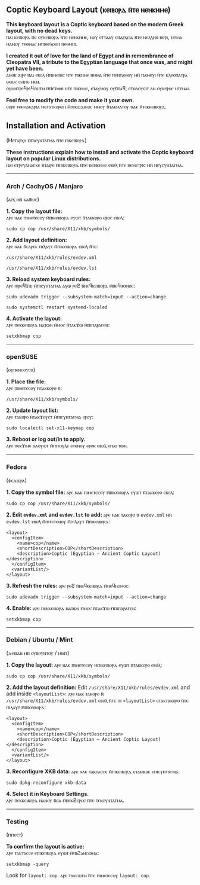 ## Coptic Keyboard Layout (ⲕⲉⲓⲃⲟⲣⲇ ⲛ̄ⲧⲉ ⲛⲉⲛⲕⲏⲙⲉ)

**This keyboard layout is a Coptic keyboard based on the modern Greek layout, with no dead keys.**  
ⲡⲁⲓ ⲕⲉⲓⲃⲟⲣⲇ ⲡⲉ ⲟⲩⲕⲉⲓⲃⲟⲣⲇ ⲛ̄ⲧⲉ ⲛⲉⲛⲕⲏⲙⲉ, ⲛⲁⲩ ⲉⲧⲧⲁⲁⲩ ⲉⲡⲁⲣⲭⲉⲓⲁ ⲛ̄ⲧⲉ ⲛⲉⲗⲗⲏⲛ ⲛⲉⲣⲓ, ⲛⲙ̄ⲙⲁ ⲙⲁⲙⲟⲩ ⲧⲉⲑⲙⲁⲥ ⲙⲡⲓⲑⲉⲗⲟⲛⲏ ⲛⲉⲑⲙⲏⲓ.  

**I created it out of love for the land of Egypt and in remembrance of Cleopatra VII, a tribute to the Egyptian language that once was, and might yet have been.**  
ⲁⲛⲟⲕ ⲁⲓⲣⲉ ⲡⲁⲓ ⲉⲃⲟⲗ ⲙ̄ⲡⲓⲙⲉⲛⲓⲥ ⲛⲧⲉ ⲡⲓⲕⲏⲙⲉ ⲛⲙⲙⲁ ⲛ̄ⲧⲉ ⲡⲉⲛⲧⲁⲙⲟⲩ ⲙⲛ̄ ⲡⲁⲙⲉⲩⲓ ⲛ̄ⲧⲉ ⲕⲗⲉⲟⲡⲁⲧⲣⲁ ⲑⲉⲱⲥ ⲥⲉⲃⲧⲉ ⲙⲉⲛ.  
ⲟⲩⲙⲛⲧⲣⲉϥⲣⲉϥⲥⲱⲧⲙ ⲙ̄ⲡⲉⲧⲙⲏⲓ ⲛⲧⲉ ⲡⲓⲕⲏⲙⲉ, ⲉⲧⲁⲩⲙⲟⲩ ⲟⲩⲛ̄ⲧⲁϥ, ⲉⲧⲛⲁⲟⲩⲱⲧ ⲁⲛ ⲟⲩⲕⲉⲣⲟⲥ ⲛⲧⲉⲛⲁⲓ.  

**Feel free to modify the code and make it your own.**  
ⲥⲉⲣⲉ ⲧⲉⲕⲙⲁⲕⲁⲣⲓⲁ ⲙⲉⲧⲁⲧⲕⲟⲣⲉⲅⲓ ⲙ̄ⲡⲓⲕⲱⲇⲓⲕⲟⲥ ⲙⲙⲟⲩ ⲛ̄ⲧⲁⲕⲙⲁⲧⲟⲩ ⲛⲁⲕ ⲛ̄ⲧⲉⲕⲕⲉⲓⲃⲟⲣⲇ.  


## Installation and Activation  
(Ⲙⲉⲧⲁⲣⲭⲏ ⲙ̄ⲡⲓⲥⲩⲛⲧⲁⲅⲙⲁ ⲛ̄ⲧⲉ ⲡⲓⲕⲉⲓⲃⲟⲣⲇ)

**These instructions explain how to install and activate the Coptic keyboard layout on popular Linux distributions.**  
ⲛⲁⲓ ⲉⲧⲣⲉⲩⲁⲛⲁⲅⲕⲉ ⲛ̄ⲧⲁⲓⲣⲉ ⲙ̄ⲡⲓⲕⲉⲓⲃⲟⲣⲇ ⲛ̄ⲧⲉ ⲛⲉⲛⲕⲏⲙⲉ ⲉⲃⲟⲗ ⲛ̄ⲧⲉ ⲛⲉⲙⲉⲧⲣⲓⲥ ⲙⲛ̄ ⲛⲉⲩⲥⲩⲛⲧⲁⲅⲙⲁ.

---

### Arch / CachyOS / Manjaro  
(ⲁⲣⲭ ⲙⲛ̄ ⲕⲁϧⲓⲟⲥ)

**1. Copy the layout file:**  
ⲁⲣⲉ ⲛⲁⲕ ⲡⲓⲙⲉⲧⲉⲥⲟⲩ ⲙ̄ⲡⲓⲕⲉⲓⲃⲟⲣⲇ ⲉⲩⲱⲧ ⲛ̄ⲧⲁⲕⲕⲟⲣⲟ ⲉⲣⲟⲥ ⲉⲃⲟⲗ:

`sudo cp cop /usr/share/X11/xkb/symbols/`

**2. Add layout definition:**  
ⲁⲣⲉ ⲛⲁⲕ ⲛ̄ⲥⲁⲣⲉⲕ ⲡⲓⲗⲁⲩⲧ ⲙ̄ⲡⲓⲕⲉⲓⲃⲟⲣⲇ ⲉⲃⲟⲗ ⲛ̄ⲧⲉ:

`/usr/share/X11/xkb/rules/evdev.xml`

`/usr/share/X11/xkb/rules/evdev.lst`

**3. Reload system keyboard rules:**  
ⲁⲣⲉ ⲡⲓⲣⲉϥϫⲱ ⲙ̄ⲡⲓⲥⲩⲛⲧⲁⲅⲙⲁ ⲁⲩⲱ ⲣⲉϩ ⲛ̄ⲛⲉϥⲕⲉⲓⲃⲟⲣⲇ ⲙ̄ⲡⲉϥⲛⲟⲙⲟⲥ:

`sudo udevadm trigger --subsystem-match=input --action=change`

`sudo systemctl restart systemd-localed`

**4. Activate the layout:**  
ⲁⲣⲉ ⲡⲉⲕⲕⲉⲓⲃⲟⲣⲇ ⲛⲁⲧⲱⲛ ⲙ̄ⲙⲟⲥ ⲛ̄ⲧⲁⲕϫⲱ ⲙ̄ⲡⲓⲡⲁⲣⲁⲅⲉⲛ:

`setxkbmap cop`

---

### openSUSE  
(ⲟⲩⲡⲉⲛⲥⲟⲩⲥⲏ)

**1. Place the file:**  
ⲁⲣⲉ ⲡⲓⲙⲉⲧⲉⲥⲟⲩ ⲛ̄ⲧⲁⲕⲕⲟⲣⲟ ⲛ̄:

`/usr/share/X11/xkb/symbols/`

**2. Update layout list:**  
ⲁⲣⲉ ⲧⲁⲕⲟⲣⲟ ⲛ̄ⲧⲁⲕϫⲟⲩⲥⲧ ⲙ̄ⲡⲓⲥⲩⲛⲧⲁⲅⲙⲁ ⲉⲣⲟⲩ: 

`sudo localectl set-x11-keymap cop`

**3. Reboot or log out/in to apply.**  
ⲁⲣⲉ ⲡⲉⲕϫⲓⲛⲉ ⲛⲁⲟⲩⲱⲧ ⲙ̄ⲡⲓⲧⲟⲩⲗⲉ ⲉⲧⲉⲛⲟⲩ ⲉⲣⲟⲕ ⲉⲃⲟⲗ ⲉⲡⲁⲓ ⲧⲱⲛ.

---

### Fedora  
(ⲫⲉⲇⲱⲣⲁ)

**1. Copy the symbol file:**
ⲁⲣⲉ ⲛⲁⲕ ⲡⲓⲙⲉⲧⲉⲥⲟⲩ ⲙ̄ⲡⲓⲕⲉⲓⲃⲟⲣⲇ ⲉⲩⲱⲧ ⲛ̄ⲧⲁⲕⲕⲟⲣⲟ ⲉⲃⲟⲗ:

`sudo cp cop /usr/share/X11/xkb/symbols/`

**2. Edit `evdev.xml` and `evdev.lst` to add:**
ⲁⲣⲉ ⲛⲁⲕ ⲧⲁⲕⲟⲣⲟ ⲛ̄ `evdev.xml` ⲙⲛ̄ `evdev.lst` ⲉⲃⲟⲗ ⲙ̄ⲡⲓⲧⲉⲧⲉⲛⲟⲩ ⲙ̄ⲡⲓⲗⲁⲩⲧ ⲙ̄ⲡⲓⲕⲉⲓⲃⲟⲣⲇ:

```
<layout>
  <configItem>
    <name>cop</name>
    <shortDescription>COP</shortDescription>
    <description>Coptic (Egyptian – Ancient Coptic Layout)</description>
  </configItem>
  <variantList/>
</layout>
```

**3. Refresh the rules:**
ⲁⲣⲉ ⲣⲉϩ ⲛ̄ⲛⲉϥⲕⲉⲓⲃⲟⲣⲇ ⲙ̄ⲡⲉϥⲛⲟⲙⲟⲥ:

`sudo udevadm trigger --subsystem-match=input --action=change`

**4. Enable:**
ⲁⲣⲉ ⲡⲉⲕⲕⲉⲓⲃⲟⲣⲇ ⲛⲁⲧⲱⲛ ⲙ̄ⲙⲟⲥ ⲛ̄ⲧⲁⲕϫⲱ ⲙ̄ⲡⲓⲡⲁⲣⲁⲅⲉⲛ:

`setxkbmap cop`

---

### Debian / Ubuntu / Mint  
(ⲇⲉⲃⲓⲁⲛ ⲙⲛ̄ ⲟⲩⲃⲟⲩⲛⲧⲟⲩ / ⲙⲓⲛⲧ)

**1. Copy the layout:**
ⲁⲣⲉ ⲛⲁⲕ ⲡⲓⲙⲉⲧⲉⲥⲟⲩ ⲙ̄ⲡⲓⲕⲉⲓⲃⲟⲣⲇ ⲉⲩⲱⲧ ⲛ̄ⲧⲁⲕⲕⲟⲣⲟ ⲉⲃⲟⲗ:

`sudo cp cop /usr/share/X11/xkb/symbols/`

**2. Add the layout definition:** 
Edit `/usr/share/X11/xkb/rules/evdev.xml` and add inside `<layoutList>`:
ⲁⲣⲉ ⲛⲁⲕ ⲧⲁⲕⲟⲣⲟ ⲛ̄ `/usr/share/X11/xkb/rules/evdev.xml` ⲉⲃⲟⲗ ⲛ̄ⲧⲉ ⲡⲓ `<layoutList>` ⲉⲧⲁⲕⲧⲁⲕⲟⲣⲟ ⲛ̄ⲧⲉ ⲡⲓⲗⲁⲩⲧ ⲙ̄ⲡⲓⲕⲉⲓⲃⲟⲣⲇ:

```
<layout>
  <configItem>
    <name>cop</name>
    <shortDescription>COP</shortDescription>
    <description>Coptic (Egyptian – Ancient Coptic Layout)</description>
  </configItem>
  <variantList/>
</layout>
```

**3. Reconfigure XKB data:**
ⲁⲣⲉ ⲛⲁⲕ ⲧⲁⲕⲧⲁⲥⲥⲉ ⲙ̄ⲡⲓⲕⲉⲓⲃⲟⲣⲇ ⲉⲧⲁⲕⲃⲱⲕ ⲉⲡⲓⲥⲩⲛⲧⲁⲅⲙⲁ:

`sudo dpkg-reconfigure xkb-data`

**4. Select it in Keyboard Settings.**  
ⲁⲣⲉ ⲡⲉⲕⲕⲉⲓⲃⲟⲣⲇ ⲛⲁⲛⲟⲩ ⲛ̄ⲥⲁ ⲙ̄ⲡⲉⲕϩⲉⲣⲟⲥ ⲛ̄ⲧⲉ ⲧⲉⲕⲥⲩⲛⲧⲁⲅⲙⲁ.

---

### Testing  
(ⲡⲓⲧⲉⲥⲧ)

**To confirm the layout is active:**  
ⲁⲣⲉ ⲧⲁⲕⲧⲁⲥⲥⲉ ⲉⲡⲓⲕⲉⲓⲃⲟⲣⲇ ⲉⲩⲱⲧ ⲙ̄ⲡⲓϩⲁⲛⲥⲱⲙⲁ: 

`setxkbmap -query`  

Look for `layout: cop`.
ⲁⲣⲉ ⲧⲁⲕⲥⲱⲧⲙ ⲛ̄ⲧⲉ ⲡⲓⲙⲉⲧⲉⲥⲟⲩ `layout: cop`.
